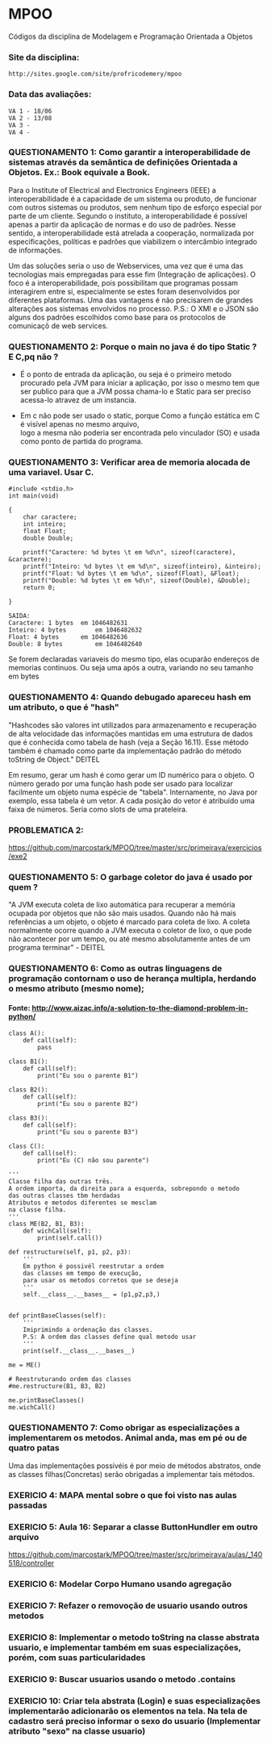 # MPOO
Códigos da disciplina de Modelagem e Programação Orientada a Objetos

### Site da disciplina: 
	http://sites.google.com/site/profricodemery/mpoo

### Data das avaliações: 
    VA 1 - 18/06 
    VA 2 - 13/08
    VA 3 - 
    VA 4 -

### QUESTIONAMENTO 1: Como garantir a interoperabilidade de sistemas através da semântica de definições Orientada a Objetos. Ex.: Book equivale a Book.

Para o Institute of Electrical and Electronics Engineers (IEEE) a interoperabilidade é a capacidade de um sistema ou produto, de funcionar com outros sistemas ou produtos, sem nenhum tipo de esforço especial por parte de um cliente. Segundo o instituto, a interoperabilidade é possível apenas a partir da aplicação de normas e do uso de padrões. Nesse sentido, a interoperabilidade está atrelada a cooperação, normalizada por especificações, políticas e padrões que viabilizem o intercâmbio integrado de informações.

Um das soluções seria o uso de Webservices, uma vez que é uma das tecnologias mais empregadas para esse fim (Integração de aplicações). O foco é a interoperabilidade, pois possibilitam que programas possam interagirem entre si, especialmente se estes foram desenvolvidos por diferentes plataformas. Uma das vantagens é não precisarem de grandes alterações aos sistemas envolvidos no processo.
	P.S.: O XMl e o JSON são alguns dos padrões escolhidos como base para os protocolos de comunicaçõ de web services.

### QUESTIONAMENTO 2: Porque o main no java é do tipo Static ? E C,pq não ?
- É o ponto de entrada da aplicação, ou seja é o primeiro metodo procurado pela JVM para iniciar a aplicação, por isso o mesmo tem que ser publico para que a JVM possa chama-lo e Static para ser preciso acessa-lo atravez de um instancia.

- Em c não pode ser usado o static, porque Como a função estática em C é visível apenas no mesmo arquivo,  
logo a mesma não poderia ser encontrada pelo vinculador (SO) e usada como ponto de partida do programa.

### QUESTIONAMENTO 3: Verificar area de memoria alocada de uma variavel. Usar C. 
	#include <stdio.h>
	int main(void)
	
	{
	    char caractere;
	    int inteiro;
	    float Float;
	    double Double;
	
	    printf("Caractere: %d bytes \t em %d\n", sizeof(caractere), &caractere);
	    printf("Inteiro: %d bytes \t em %d\n", sizeof(inteiro), &inteiro);
	    printf("Float: %d bytes \t em %d\n", sizeof(Float), &Float);
	    printf("Double: %d bytes \t em %d\n", sizeof(Double), &Double);
	    return 0;
	
	}
	
	SAIDA:
	Caractere: 1 bytes 	em 1046482631
	Inteiro: 4 bytes 	 	em 1046482632
	Float: 4 bytes 	 	em 1046482636
	Double: 8 bytes 	 	em 1046482640

Se forem declaradas variaveis do mesmo tipo, elas ocuparão endereços de memorias continuos. Ou seja
uma após a outra, variando no seu tamanho em bytes


### QUESTIONAMENTO 4: Quando debugado apareceu hash em um atributo, o que é "hash"

"Hashcodes são valores int utilizados para armazenamento e recuperação de alta velocidade 	das informações mantidas em uma estrutura de dados que é conhecida como tabela de hash (veja a Seção 16.11). Esse método também é chamado como parte da implementação padrão do método toString de Object."  DEITEL

Em resumo, gerar um hash é como gerar um ID numérico para o objeto. O número gerado por uma função hash pode ser usado para localizar facilmente um objeto numa espécie de "tabela".
Internamente, no Java por exemplo, essa tabela é um vetor. A cada posição do vetor é atribuído uma faixa de números. Seria como slots de uma prateleira.

### PROBLEMATICA 2: 
https://github.com/marcostark/MPOO/tree/master/src/primeirava/exercicios/exe2

### QUESTIONAMENTO 5: O garbage coletor do java é usado por quem ?
"A JVM executa coleta de lixo automática para recuperar a memória ocupada por objetos que não são mais usados. Quando não há mais referências a um objeto, o objeto é marcado para coleta de lixo. A coleta normalmente ocorre quando a JVM executa o coletor de lixo, o que pode não acontecer por um tempo, ou até
mesmo absolutamente antes de um programa terminar" - DEITEL

### QUESTIONAMENTO 6: Como as outras linguagens de programação contornam o uso de herança multipla, herdando o mesmo atributo (mesmo nome);

#### Fonte: http://www.aizac.info/a-solution-to-the-diamond-problem-in-python/

	class A():
	    def call(self):
	        pass
	        
	class B1():
	    def call(self):
	        print("Eu sou o parente B1")
	
	class B2():
	    def call(self):
	        print("Eu sou o parente B2")
	
	class B3():
	    def call(self):
	        print("Eu sou o parente B3")
	
	class C():
	    def call(self):
	        print("Eu (C) não sou parente")
	        
	'''
	Classe filha das outras três.
	A ordem importa, da direita para a esquerda, sobrepondo o metodo
	das outras classes tbm herdadas
	Atributos e metodos diferentes se mesclam
	na classe filha.
	'''
	class ME(B2, B1, B3):
	    def wichCall(self):
	        print(self.call())

    def restructure(self, p1, p2, p3):
        '''
    	Em python é possivél reestrutar a ordem
    	das classes em tempo de execução,
    	para usar os metodos corretos que se deseja
        '''
        self.__class__.__bases__ = (p1,p2,p3,)
        
        
    def printBaseClasses(self):
        '''
        Imiprimindo a ordenação das classes.
	    P.S: A ordem das classes define qual metodo usar
	    '''
        print(self.__class__.__bases__)
	
	me = ME()

	# Reestruturando ordem das classes
	#me.restructure(B1, B3, B2)
	
	me.printBaseClasses()
	me.wichCall()

### QUESTIONAMENTO 7: Como obrigar as especializações a implementarem os metodos. Animal anda, mas em pé ou de quatro patas
Uma das implementações possivéis é por meio de métodos abstratos, onde as classes filhas(Concretas) serão obrigadas a implementar tais métodos.

### EXERICIO 4: MAPA mental sobre o que foi visto nas aulas passadas

### EXERICIO 5: Aula 16: Separar a classe ButtonHundler em outro arquivo 

https://github.com/marcostark/MPOO/tree/master/src/primeirava/aulas/_140518/controller

### EXERICIO 6: Modelar Corpo Humano usando agregação

### EXERICIO 7: Refazer o removoção de usuario usando outros metodos

### EXERICIO 8: Implementar o metodo toString na classe abstrata usuario, e implementar também em suas especializações, porém, com suas particularidades

### EXERICIO 9: Buscar usuarios usando o metodo .contains

### EXERICIO 10: Criar tela abstrata (Login) e suas especializações implementarão adicionarão os elementos na tela. Na  tela de cadastro será preciso informar o sexo do usuario (Implementar atributo "sexo" na classe usuario)
		


 
